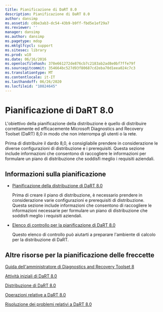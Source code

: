 ```yaml
---
title: Pianificazione di DaRT 8.0
description: Pianificazione di DaRT 8.0
author: dansimp
ms.assetid: c8be3ab3-dc54-43b9-b9ff-fbd5e1ef29a7
ms.reviewer: ''
manager: dansimp
ms.author: dansimp
ms.pagetype: mdop
ms.mktglfcycl: support
ms.sitesec: library
ms.prod: w10
ms.date: 06/16/2016
ms.openlocfilehash: 378e661272de876cb7c2183ab2ad8e0bf7ffe79f
ms.sourcegitcommit: 354664bc527d93f80687cd2eba70d1eea024c7c3
ms.translationtype: MT
ms.contentlocale: it-IT
ms.lasthandoff: 06/26/2020
ms.locfileid: "10824645"
---
```

# Pianificazione di DaRT 8.0


L'obiettivo della pianificazione della distribuzione è quello di distribuire correttamente ed efficacemente Microsoft Diagnostics and Recovery Toolset (DaRT) 8,0 in modo che non interrompa gli utenti o la rete.

Prima di distribuire il dardo 8,0, è consigliabile prendere in considerazione le diverse configurazioni di distribuzione e i prerequisiti. Questa sezione include informazioni che consentono di raccogliere le informazioni per formulare un piano di distribuzione che soddisfi meglio i requisiti aziendali.

## Informazioni sulla pianificazione


-   [Pianificazione della distribuzione di DaRT 8.0](planning-to-deploy-dart-80-dart-8.md)

    Prima di creare il piano di distribuzione, è necessario prendere in considerazione varie configurazioni e prerequisiti di distribuzione. Questa sezione include informazioni che consentono di raccogliere le informazioni necessarie per formulare un piano di distribuzione che soddisfi meglio i requisiti aziendali.

-   [Elenco di controllo per la pianificazione di DaRT 8.0](dart-80-planning-checklist-dart-8.md)

    Questo elenco di controllo può aiutarti a preparare l'ambiente di calcolo per la distribuzione di DaRT.

## <a href="" id="other-resources-for-dart-planning-"></a>Altre risorse per la pianificazione delle freccette


[Guida dell'amministratore di Diagnostics and Recovery Toolset 8](index.md)

[Attività iniziali di DaRT 8.0](getting-started-with-dart-80-dart-8.md)

[Distribuzione di DaRT 8.0](deploying-dart-80-dart-8.md)

[Operazioni relative a DaRT 8.0](operations-for-dart-80-dart-8.md)

[Risoluzione dei problemi relativi a DaRT 8.0](troubleshooting-dart-80-dart-8.md)

 

 





